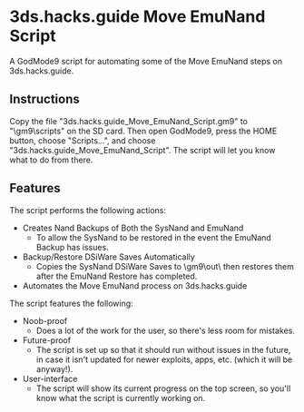 # 3ds.hacks.guide Move EmuNand Script
A GodMode9 script for automating some of the Move EmuNand steps on 3ds.hacks.guide.

## Instructions
Copy the file "3ds.hacks.guide_Move_EmuNand_Script.gm9" to "\gm9\scripts\" on the SD card. Then open GodMode9, press the HOME button, choose "Scripts...", and choose "3ds.hacks.guide_Move_EmuNand_Script". The script will let you know what to do from there.

## Features
The script performs the following actions:
* Creates Nand Backups of Both the SysNand and EmuNand
	* To allow the SysNand to be restored in the event the EmuNand Backup has issues.
* Backup/Restore DSiWare Saves Automatically
	* Copies the SysNand DSiWare Saves to \gm9\out\ then restores them after the EmuNand Restore has completed.
* Automates the Move EmuNand process on 3ds.hacks.guide

The script features the following:
* Noob-proof
	* Does a lot of the work for the user, so there's less room for mistakes.
* Future-proof
	* The script is set up so that it should run without issues in the future, in case it isn't updated for newer exploits, apps, etc. (which it will be anyway!).
* User-interface
	* The script will show its current progress on the top screen, so you'll know what the script is currently working on.
